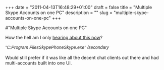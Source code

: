 +++
date = "2011-04-13T16:48:29+01:00"
draft = false
title = "Multiple Skype Accounts on one PC"
description = ""
slug = "multiple-skype-accounts-on-one-pc"
+++

#"Multiple Skype Accounts on one PC"


 How the hell am I only <a href="https://support.skype.com/en-gb/faq/FA829/How-can-I-run-two-Skype-accounts-on-the-same-computer">hearing about this now</a>?<p /><div><span style="color: rgb(44, 44, 44); font-family: Helvetica, Arial, sans-serif; font-size: 14px; line-height: 19px;"><em style="margin-top: 0px; margin-right: 0px; margin-bottom: 0px; margin-left: 0px; padding-top: 0px; padding-right: 0px; padding-bottom: 0px; padding-left: 0px; border-top-width: 0px; border-right-width: 0px; border-bottom-width: 0px; border-left-width: 0px; border-color: initial; font-weight: inherit; font-style: italic; font-size: 14px; font-family: inherit; vertical-align: baseline; background-color: transparent;">&quot;C:Program FilesSkypePhoneSkype.exe&quot; /secondary</em></span><br /> <p /><div>Would still prefer if it was like all the decent chat clients out there and had multi-accounts built into one UI.</div><p /></div>
 